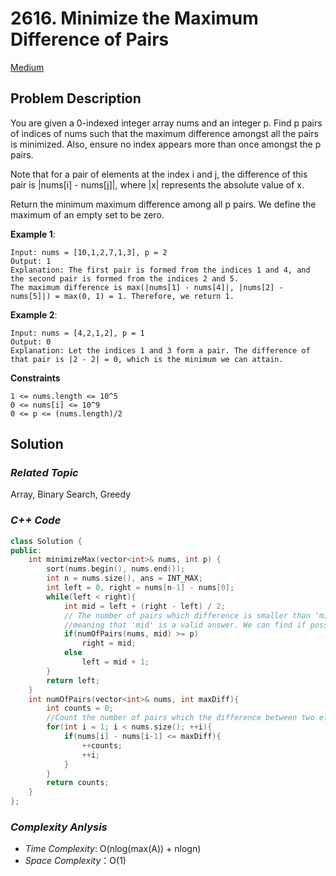 # 2616. Minimize the Maximum Difference of Pairs
[Medium](https://leetcode.com/problems/minimize-the-maximum-difference-of-pairs/description/)

## Problem Description

You are given a 0-indexed integer array nums and an integer p. Find p pairs of indices of nums such that the maximum difference amongst all the pairs is minimized. Also, ensure no index appears more than once amongst the p pairs.

Note that for a pair of elements at the index i and j, the difference of this pair is |nums[i] - nums[j]|, where |x| represents the absolute value of x.

Return the minimum maximum difference among all p pairs. We define the maximum of an empty set to be zero.


**Example 1**:
```
Input: nums = [10,1,2,7,1,3], p = 2
Output: 1
Explanation: The first pair is formed from the indices 1 and 4, and the second pair is formed from the indices 2 and 5. 
The maximum difference is max(|nums[1] - nums[4]|, |nums[2] - nums[5]|) = max(0, 1) = 1. Therefore, we return 1.
```
**Example 2**:
```
Input: nums = [4,2,1,2], p = 1
Output: 0
Explanation: Let the indices 1 and 3 form a pair. The difference of that pair is |2 - 2| = 0, which is the minimum we can attain.
```

**Constraints**
```
1 <= nums.length <= 10^5
0 <= nums[i] <= 10^9
0 <= p <= (nums.length)/2
```

## Solution

### _Related Topic_
   Array, Binary Search, Greedy

### _C++ Code_
```cpp
class Solution {
public:
    int minimizeMax(vector<int>& nums, int p) {
        sort(nums.begin(), nums.end());
        int n = nums.size(), ans = INT_MAX;
        int left = 0, right = nums[n-1] - nums[0];
        while(left < right){
            int mid = left + (right - left) / 2;
            // The number of pairs which difference is smaller than 'mid' is more than p.
            //meaning that 'mid' is a valid answer. We can find if possible smaller answer existed
            if(numOfPairs(nums, mid) >= p)
                right = mid;
            else
                left = mid + 1;
        }
        return left;
    }
    int numOfPairs(vector<int>& nums, int maxDiff){
        int counts = 0;
        //Count the number of pairs which the difference between two elements is smaller than 'maxDiff'
        for(int i = 1; i < nums.size(); ++i){
            if(nums[i] - nums[i-1] <= maxDiff){
                ++counts;
                ++i;
            }
        }
        return counts;
    }
};

```

### _Complexity Anlysis_
- _Time Complexity_: O(nlog(max(A)) + nlogn)
- _Space Complexity_：O(1)
